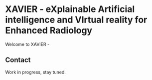 # XAVIER - eXplainable Artificial intelligence and VIrtual reality for Enhanced Radiology

Welcome to XAVIER - 



## Contact



Work in progress, stay tuned.
